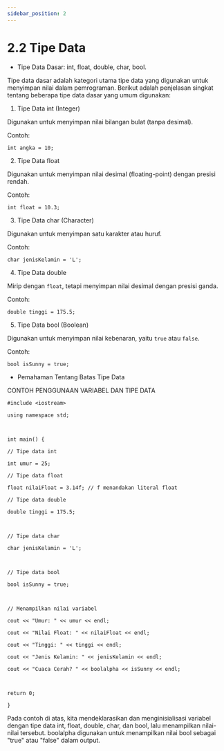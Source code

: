 ```yaml
---
sidebar_position: 2
---
```


# 2.2 Tipe Data


-   Tipe Data Dasar: int, float, double, char, bool.
    

Tipe data dasar adalah kategori utama tipe data yang digunakan untuk menyimpan nilai dalam pemrograman. Berikut adalah penjelasan singkat tentang beberapa tipe data dasar yang umum digunakan:

1.  Tipe Data int (Integer)
    

Digunakan untuk menyimpan nilai bilangan bulat (tanpa desimal).

Contoh:
```
int angka = 10;
```

  

2.  Tipe Data float
    

Digunakan untuk menyimpan nilai desimal (floating-point) dengan presisi rendah.

Contoh:
```
int float = 10.3;
```

  

3.  Tipe Data char (Character)
    

Digunakan untuk menyimpan satu karakter atau huruf.

Contoh:
```
char jenisKelamin = 'L';
```
  

4.  Tipe Data double
    

Mirip dengan `float`, tetapi menyimpan nilai desimal dengan presisi ganda.

Contoh:
```
double tinggi = 175.5;
```
  

5.  Tipe Data bool (Boolean)
    

Digunakan untuk menyimpan nilai kebenaran, yaitu `true` atau `false`.

Contoh:
```
bool isSunny = true;
```


-   Pemahaman Tentang Batas Tipe Data
    

CONTOH PENGGUNAAN VARIABEL DAN TIPE DATA
```
#include <iostream>

using namespace std;

  

int main() {

// Tipe data int

int umur = 25;

// Tipe data float

float nilaiFloat = 3.14f; // f menandakan literal float

// Tipe data double

double tinggi = 175.5;

  

// Tipe data char

char jenisKelamin = 'L';

  

// Tipe data bool

bool isSunny = true;

  

// Menampilkan nilai variabel

cout << "Umur: " << umur << endl;

cout << "Nilai Float: " << nilaiFloat << endl;

cout << "Tinggi: " << tinggi << endl;

cout << "Jenis Kelamin: " << jenisKelamin << endl;

cout << "Cuaca Cerah? " << boolalpha << isSunny << endl;

  

return 0;

}
```
  

  

Pada contoh di atas, kita mendeklarasikan dan menginisialisasi variabel dengan tipe data int, float, double, char, dan bool, lalu menampilkan nilai-nilai tersebut. boolalpha digunakan untuk menampilkan nilai bool sebagai "true" atau "false" dalam output.